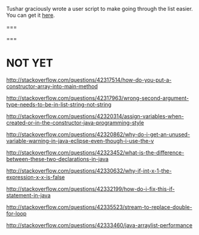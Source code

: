 Tushar graciously wrote a user script to make going through the list easier. You can get it [here](https://github.com/tusharjadhav219/Userscript-for-delete-candidates).

===

===



NOT YET
=====

http://stackoverflow.com/questions/42317514/how-do-you-put-a-constructor-array-into-main-method

http://stackoverflow.com/questions/42317963/wrong-second-argument-type-needs-to-be-in-list-string-not-string

http://stackoverflow.com/questions/42320314/assign-variables-when-created-or-in-the-constructor-java-programming-style

http://stackoverflow.com/questions/42320862/why-do-i-get-an-unused-variable-warning-in-java-eclipse-even-though-i-use-the-v

http://stackoverflow.com/questions/42323452/what-is-the-difference-between-these-two-declarations-in-java

http://stackoverflow.com/questions/42330632/why-if-int-x-1-the-expression-x-x-is-false

http://stackoverflow.com/questions/42332199/how-do-i-fix-this-if-statement-in-java

http://stackoverflow.com/questions/42335523/stream-to-replace-double-for-loop

http://stackoverflow.com/questions/42333460/java-arraylist-performance